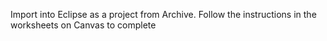 Import into Eclipse as a project from Archive.
Follow the instructions in the worksheets on Canvas to complete
